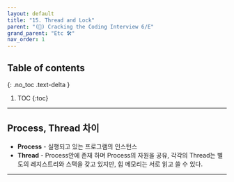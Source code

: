 ```yaml
---
layout: default
title: "15. Thread and Lock"
parent: "(📖) Cracking the Coding Interview 6/E"
grand_parent: "Etc 🛠"
nav_order: 1
---
```


## Table of contents
{: .no_toc .text-delta }

1. TOC
{:toc}

---

## Process, Thread 차이

* **Process** - 실행되고 있는 프로그램의 인스턴스
* **Thread** - Process안에 존재 하며 Process의 자원을 공유, 각각의 Thread는 별도의 레지스트리와 스택을 갖고 있지만, 힙 메모리는 서로 읽고 쓸 수 있다.

---

## 